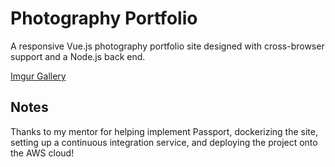 # Photography Portfolio
A responsive Vue.js photography portfolio site designed with cross-browser support and a Node.js back end.

[Imgur Gallery](https://imgur.com/a/s7HJKvf)

## Notes

Thanks to my mentor for helping implement Passport, dockerizing the site, setting up a continuous integration service, and deploying the project onto the AWS cloud!
